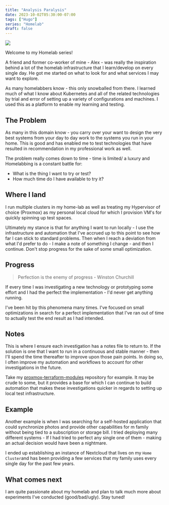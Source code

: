 ```yaml
---
title: "Analysis Paralysis"
date: 2023-10-02T05:30:00-07:00
tags: ["Hugo"]
series: "Homelab"
draft: false
---
```


![](https://content.bekindchooseviolence.com/churchill.png)

Welcome to my Homelab series!

A friend and former co-worker of mine - Alex - was really the inspiration behind a lot of the homelab infrastructure that I learn/develop on every single day. He got me started on what to look for and what services I may want to explore.

As many homelabbers know - this only snowballed from there. I learned much of what I know about Kubernetes and all of the related technologies by trial and error of setting up a variety of configurations and machines. I used this as a platform to enable my learning and testing.

## The Problem

As many in this domain know - you carry over your want to design the very best systems from your day to day work to the systems you run in your home. This is good and has enabled me to test technologies that have resulted in recommendation in my professional work as well.

The problem really comes down to time - time is limited/ a luxury and Homelabbing is a constant battle for:
- What is the thing I want to try or test?
- How much time do I have available to try it?

## Where I land

I run multiple clusters in my home-lab as well as treating my Hypervisor of choice (Proxmox) as my personal local cloud for which I provision VM's for quickly spinning up test spaces.

Ultimately my stance is that for anything I want to run locally - I use the infrastructure and automation that I've accrued up to this point to see how far I can stick to standard problems. Then when I reach a deviation from what I'd prefer to do - I make a note of something I change - and then I continue. Don't stop progress for the sake of some small optimization. 

## Progress

> Perfection is the enemy of progress - Winston Churchill

If every time I was investigating a new technology or prototyping some effort and I had the perfect the implementation - I'd never get anything running.

I've been hit by this phenomena many times. I've focused on small optimizations in search for a perfect implementation that I've ran out of time to actually test the end result as I had intended. 

## Notes

This is where I ensure each investigation has a notes file to return to. If the solution is one that I want to run in a continuous and stable manner - then I'll spend the time thereafter to improve upon those pain points. In doing so, I often improve my automation and workflows to account for other investigations in the future. 

Take my [proxmox-terraform-modules](https://github.com/brandtkeller/proxmox-terraform-modules) repository for example. It may be crude to some, but it provides a base for which I can continue to build automation that makes these investigations quicker in regards to setting up local test infrastructure. 

## Example

Another example is when I was searching for a self-hosted application that could synchronize photos and provide other capabilities for m family without being tied to a subscription or storage bill. I tried deploying many different systems - If I had tried to perfect any single one of them - making an actual decision would have been a nightmare. 

I ended up establishing an instance of Nextcloud that lives on my `Home Cluster`and has been providing a few services that my family uses every single day for the past few years. 

## What comes next

I am quite passionate about my homelab and plan to talk much more about experiments I've conducted (good/bad/ugly). Stay tuned!